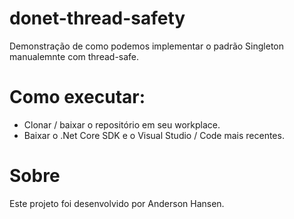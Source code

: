 # donet-thread-safety
Demonstração de como podemos implementar o padrão Singleton manualemnte com thread-safe.

# Como executar:
- Clonar / baixar o repositório em seu workplace.
- Baixar o .Net Core SDK e o Visual Studio / Code mais recentes.
	
# Sobre
Este projeto foi desenvolvido por Anderson Hansen.
